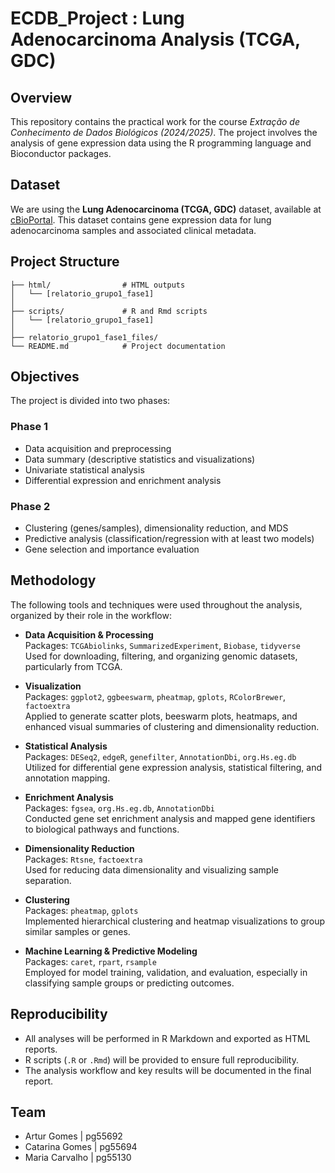 # ECDB_Project : Lung Adenocarcinoma Analysis (TCGA, GDC)

## Overview
This repository contains the practical work for the course *Extração de Conhecimento de Dados Biológicos (2024/2025)*. The project involves the analysis of gene expression data using the R programming language and Bioconductor packages. 

## Dataset
We are using the **Lung Adenocarcinoma (TCGA, GDC)** dataset, available at [cBioPortal](https://www.cbioportal.org/study/summary?id=luad_tcga_pan_can_atlas_2018). This dataset contains gene expression data for lung adenocarcinoma samples and associated clinical metadata.

## Project Structure   
```
├── html/                # HTML outputs
│   └── [relatorio_grupo1_fase1]
│
├── scripts/             # R and Rmd scripts
│   └── [relatorio_grupo1_fase1]
│
├── relatorio_grupo1_fase1_files/            
└── README.md            # Project documentation

```

## Objectives
The project is divided into two phases:
### **Phase 1**
- Data acquisition and preprocessing
- Data summary (descriptive statistics and visualizations)
- Univariate statistical analysis
- Differential expression and enrichment analysis

### **Phase 2**
- Clustering (genes/samples), dimensionality reduction, and MDS
- Predictive analysis (classification/regression with at least two models)
- Gene selection and importance evaluation

## Methodology

The following tools and techniques were used throughout the analysis, organized by their role in the workflow:

- **Data Acquisition & Processing**  
  Packages: `TCGAbiolinks`, `SummarizedExperiment`, `Biobase`, `tidyverse`  
  Used for downloading, filtering, and organizing genomic datasets, particularly from TCGA.

- **Visualization**  
  Packages: `ggplot2`, `ggbeeswarm`, `pheatmap`, `gplots`, `RColorBrewer`, `factoextra`  
  Applied to generate scatter plots, beeswarm plots, heatmaps, and enhanced visual summaries of clustering and dimensionality reduction.

- **Statistical Analysis**  
  Packages: `DESeq2`, `edgeR`, `genefilter`, `AnnotationDbi`, `org.Hs.eg.db`  
  Utilized for differential gene expression analysis, statistical filtering, and annotation mapping.

- **Enrichment Analysis**  
  Packages: `fgsea`, `org.Hs.eg.db`, `AnnotationDbi`  
  Conducted gene set enrichment analysis and mapped gene identifiers to biological pathways and functions.

- **Dimensionality Reduction**  
  Packages: `Rtsne`, `factoextra`  
  Used for reducing data dimensionality and visualizing sample separation.

- **Clustering**  
  Packages: `pheatmap`, `gplots`  
  Implemented hierarchical clustering and heatmap visualizations to group similar samples or genes.

- **Machine Learning & Predictive Modeling**  
  Packages: `caret`, `rpart`, `rsample`  
  Employed for model training, validation, and evaluation, especially in classifying sample groups or predicting outcomes.


## Reproducibility
- All analyses will be performed in R Markdown and exported as HTML reports.
- R scripts (`.R` or `.Rmd`) will be provided to ensure full reproducibility.
- The analysis workflow and key results will be documented in the final report.

## Team
- Artur Gomes | pg55692
- Catarina Gomes | pg55694
- Maria Carvalho | pg55130
